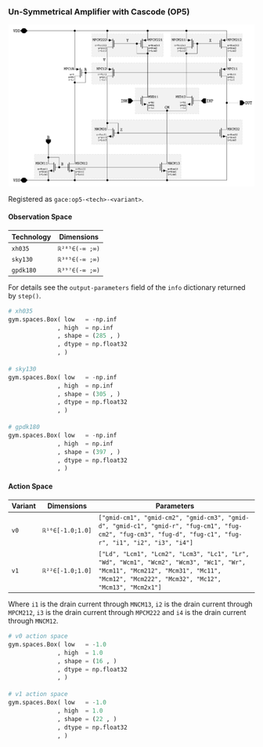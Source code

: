 ### Un-Symmetrical Amplifier with Cascode (OP5)

![op5](https://raw.githubusercontent.com/matthschw/ace/main/figures/op5.png)

Registered as `gace:op5-<tech>-<variant>`.

#### Observation Space

| Technology | Dimensions     |
|------------|----------------|
| `xh035`    | `ℝ²⁸⁵∈(-∞ ;∞)` |
| `sky130`   | `ℝ³⁰⁵∈(-∞ ;∞)` |
| `gpdk180`  | `ℝ³⁹⁷∈(-∞ ;∞)` |

For details see the `output-parameters` field of the `info` dictionary
returned by `step()`.

```python
# xh035
gym.spaces.Box( low   = -np.inf
              , high  = np.inf
              , shape = (285 , )
              , dtype = np.float32
              , )

# sky130
gym.spaces.Box( low   = -np.inf
              , high  = np.inf
              , shape = (305 , )
              , dtype = np.float32
              , )

# gpdk180
gym.spaces.Box( low   = -np.inf
              , high  = np.inf
              , shape = (397 , )
              , dtype = np.float32
              , )
```

#### Action Space

| Variant | Dimensions       | Parameters                                                                                                                                                                          |
|---------|------------------|-------------------------------------------------------------------------------------------------------------------------------------------------------------------------------------|
| `v0`    | `ℝ¹⁶∈[-1.0;1.0]` | `["gmid-cm1", "gmid-cm2", "gmid-cm3", "gmid-d", "gmid-c1", "gmid-r", "fug-cm1", "fug-cm2", "fug-cm3", "fug-d", "fug-c1", "fug-r", "i1", "i2", "i3", "i4"]`                          |
| `v1`    | `ℝ²²∈[-1.0;1.0]` | `["Ld", "Lcm1", "Lcm2", "Lcm3", "Lc1", "Lr", "Wd", "Wcm1", "Wcm2", "Wcm3", "Wc1", "Wr", "Mcm11", "Mcm212", "Mcm31", "Mc11", "Mcm12", "Mcm222", "Mcm32", "Mc12", "Mcm13", "Mcm2x1"]` |


Where `i1` is the drain current through `MNCM13`, `i2` is the drain current
through `MPCM212`, `i3` is the drain current through `MPCM222` and `i4` is the
drain current through `MNCM12`.

```python
# v0 action space
gym.spaces.Box( low   = -1.0
              , high  = 1.0
              , shape = (16 , )
              , dtype = np.float32
              , )

# v1 action space
gym.spaces.Box( low   = -1.0
              , high  = 1.0
              , shape = (22 , )
              , dtype = np.float32
              , )
```

